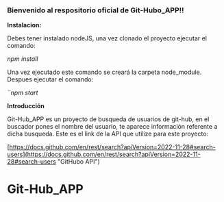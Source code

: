 ### Bienvenido al respositorio oficial de Git-Hubo_APP!!

**Instalacion:**

Debes tener instalado nodeJS, una vez clonado el proyecto ejecutar el comando:

_npm install_

Una vez ejecutado este comando se creará la carpeta node_module. Despues ejecutar el comando:

_¨npm start_

**Introducción**

Git-Hub_APP es un proyecto de busqueda de usuarios de git-hub, en el buscador pones el nombre del usuario, te aparece información referente a dicha busqueda. Este es el link de la API que utilize para este proyecto:

[https://docs.github.com/en/rest/search?apiVersion=2022-11-28#search-users](https://docs.github.com/en/rest/search?apiVersion=2022-11-28#search-users "GitHubo API")

# Git-Hub_APP
